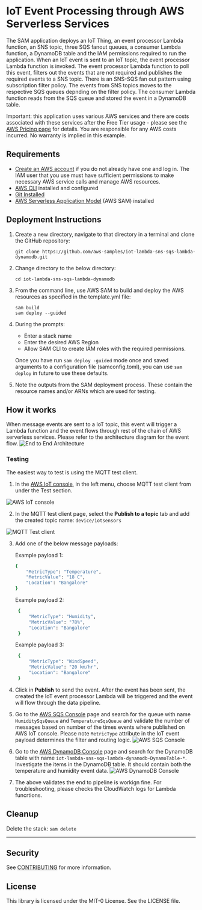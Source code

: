 # IoT Event Processing through AWS Serverless Services

The SAM application deploys an IoT Thing, an event processor Lambda function, an SNS topic, three SQS fanout queues, a consumer Lambda function, a DynamoDB table and the IAM permissions required to run the application. When an IoT event is sent to an IoT topic, the event processor Lambda function is invoked. The event processor Lambda function to poll this event, filters out the events that are not required and publishes the required events to a SNS topic. There is an SNS-SQS fan out pattern using subscription filter policy. The events from SNS topics moves to the respective SQS queues depnding on the filter policy. The consumer Lambda function reads from the SQS queue and stored the event in a DynamoDB table. 


Important: this application uses various AWS services and there are costs associated with these services after the Free Tier usage - please see the [AWS Pricing page](https://aws.amazon.com/pricing/) for details. You are responsible for any AWS costs incurred. No warranty is implied in this example.

## Requirements

* [Create an AWS account](https://portal.aws.amazon.com/gp/aws/developer/registration/index.html) if you do not already have one and log in. The IAM user that you use must have sufficient permissions to make necessary AWS service calls and manage AWS resources.
* [AWS CLI](https://docs.aws.amazon.com/cli/latest/userguide/install-cliv2.html) installed and configured
* [Git Installed](https://git-scm.com/book/en/v2/Getting-Started-Installing-Git)
* [AWS Serverless Application Model](https://docs.aws.amazon.com/serverless-application-model/latest/developerguide/serverless-sam-cli-install.html) (AWS SAM) installed

## Deployment Instructions

1. Create a new directory, navigate to that directory in a terminal and clone the GitHub repository:
    ``` 
    git clone https://github.com/aws-samples/iot-lambda-sns-sqs-lambda-dynamodb.git
    ```
2. Change directory to the below directory:
    ```
    cd iot-lambda-sns-sqs-lambda-dynamodb
    ```
3. From the command line, use AWS SAM to build and deploy the AWS resources  as specified in the template.yml file:
    ```
    sam build
    sam deploy --guided
    ```
4. During the prompts:
    * Enter a stack name
    * Enter the desired AWS Region
    * Allow SAM CLI to create IAM roles with the required permissions.

    Once you have run `sam deploy -guided` mode once and saved arguments to a configuration file (samconfig.toml), you can use `sam deploy` in future to use these defaults.

5. Note the outputs from the SAM deployment process. These contain the resource names and/or ARNs which are used for testing.

## How it works

When message events are sent to a IoT topic, this event will trigger a Lambda function and the event flows through rest of the chain of AWS serverless services. Please refer to the architecture diagram for the event flow.
![End to End Architecture](images/architecture.png)

### Testing

The easiest way to test is using the MQTT test client.

1. In the [AWS IoT console](https://console.aws.amazon.com/iot/home), in the left menu, choose MQTT test client from under the Test section.

![AWS IoT console](images/select-mqtt-test-client.png)

2. In the MQTT test client page, select the **Publish to a topic** tab and add the created topic name: `device/iotsensors`

![MQTT Test client](images/invoke-mqtt-test-client.png)

3. Add one of the below message payloads: 
   
   Example payload 1:
    ```bash
    {
        "MetricType": "Temperature",
        "MetricValue": "18 C",
        "Location": "Bangalore"
    }
   ``` 
   Example payload 2: 
   ```bash
    {
        "MetricType": "Humidity",
        "MetricValue": "78%",
        "Location": "Bangalore"
    }
   ``` 
   Example payload 3: 
   ```bash
    {
        "MetricType": "WindSpeed",
        "MetricValue": "20 km/hr",
        "Location": "Bangalore"
    }
   ``` 

4. Click in **Publish** to send the event. After the event has been sent, the created the IoT event processor Lambda will be triggered and the event will flow through the data pipeline.


5. Go to the [AWS SQS Console](https://console.aws.amazon.com/sqs/v2/home) page and search for the queue with name `HumiditySqsQueue` and `TemperatureSqsQueue` and validate the number of messages based on number of the times events where published on AWS IoT console. Please note `MetricType` attribute in the IoT event payload determines the filter and routing logic.
![AWS SQS Console](images/sqs-queue-messages.png)

6. Go to the [AWS DynamoDB Console](https://console.aws.amazon.com/dynamodbv2/home) page and search for the DynamoDB table with name `iot-lambda-sns-sqs-lambda-dynamodb-DynamoTable-*`. Investigate the items in the DynamoDB table. It should contain both the temperature and humidity event data. 
![AWS DynamoDB Console](images/dynamodb-content.png)


7. The above validates the end to pipeline is workign fine. For troubleshooting, please checks the CloudWatch logs for Lambda funcrtions. 

## Cleanup
 
 Delete the stack:
    ```
    sam delete
    ```

----

## Security

See [CONTRIBUTING](CONTRIBUTING.md#security-issue-notifications) for more information.

## License

This library is licensed under the MIT-0 License. See the LICENSE file.

